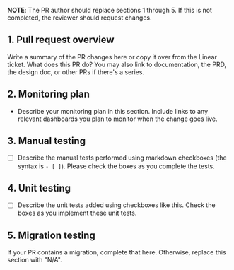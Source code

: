 **NOTE**: The PR author should replace sections 1 through 5. If this is not completed, the reviewer should request changes.

## 1. Pull request overview

Write a summary of the PR changes here or copy it over from the Linear ticket. What does this PR do? You may also link to documentation, the PRD, the design doc, or other PRs if there's a series.

## 2. Monitoring plan

- Describe your monitoring plan in this section. Include links to any relevant dashboards you plan to monitor when the change goes live.

## 3. Manual testing

- [ ] Describe the manual tests performed using markdown checkboxes (the syntax is `- [ ]`). Please check the boxes as you complete the tests.

## 4. Unit testing

- [ ] Describe the unit tests added using checkboxes like this. Check the boxes as you implement these unit tests.

## 5. Migration testing

If your PR contains a migration, complete that here. Otherwise, replace this section with "N/A".
